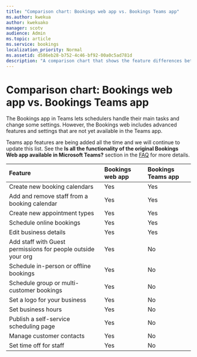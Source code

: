 ```yaml
---
title: "Comparison chart: Bookings web app vs. Bookings Teams app"
ms.author: kwekua
author: kwekuako
manager: scotv
audience: Admin
ms.topic: article
ms.service: bookings
localization_priority: Normal
ms.assetid: d586eb28-b752-4c46-bf92-00a0c5ad781d
description: "A comparison chart that shows the feature differences between the Bookings web app and the Bookings Teams app."
---
```


# Comparison chart: Bookings web app vs. Bookings Teams app

The Bookings app in Teams lets schedulers handle their main tasks and change some settings. However, the Bookings web includes advanced features and settings that are not yet available in the Teams app.

Teams app features are being added all the time and we will continue to update this list. See the **Is all the functionality of the original Bookings Web app available in Microsoft Teams?** section in the [FAQ](bookings-faq.yml) for more details.

| Feature | Bookings web app | Bookings Teams app |
|:---|:---|:---|
| Create new booking calendars | Yes | Yes |
| Add and remove staff from a booking calendar | Yes | Yes |
| Create new appointment types | Yes | Yes |
| Schedule online bookings | Yes | Yes |
| Edit business details | Yes | Yes |
| Add staff with Guest permissions for people outside your org | Yes | No |
| Schedule in-person or offline bookings | Yes | No |
| Schedule group or multi-customer bookings | Yes | No |
| Set a logo for your business | Yes | No |
| Set business hours | Yes | No |
| Publish a self-service scheduling page | Yes | No |
| Manage customer contacts | Yes | No |
| Set time off for staff | Yes | No |

